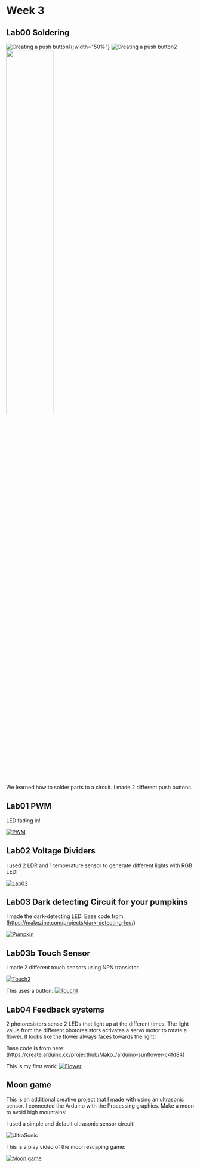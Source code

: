 # Week 3

## Lab00 Soldering

![Creating a push button1](img/button1.jpg){:width="50%"}
![Creating a push button2](img/button2.jpg)
<img src="img/button2.jpg" width="50%">

We learned how to solder parts to a circuit. I made 2 different push buttons.


## Lab01 PWM

LED fading in!

[![PWM](img/Lab01.jpg)](https://youtu.be/ImVYu_hGrHw)



## Lab02 Voltage Dividers

I used 2 LDR and 1 temperature sensor to generate different lights with RGB LED!

[![Lab02](img/Lab02.jpg)](https://youtu.be/z2pV8r1cyTo)


## Lab03 Dark detecting Circuit for your pumpkins 

I made the dark-detecting LED.
Base code from: (https://makezine.com/projects/dark-detecting-led/)

[![Pumpkin](img/Pumpkin.jpg)](https://youtu.be/mmza4HizTz4)

## Lab03b Touch Sensor 

I made 2 different touch sensors using NPN transistor.

[![Touch2](img/touch2.jpg)](https://youtu.be/pZgRpkPc8HM)

This uses a button:
[![Touch1](img/touch1.jpg)](https://youtu.be/wgOIa4Uf_qM)


## Lab04 Feedback systems

2 photoresistors sense 2 LEDs that light up at the different times. The light value from the different photoresistors activates a servo motor to rotate a flower. It looks like the flower always faces towards the light!

Base code is from here:
(https://create.arduino.cc/projecthub/Mako_/arduino-sunflower-c4fd84)

This is my first work:
[![Flower](img/flower.jpg)](https://youtu.be/6qU8JpMQjCE)



## Moon game

This is an additional creative project that I made with using an ultrasonic sensor.
I connected the Arduino with the Processing graphics.
Make a moon to avoid high mountains!

I used a simple and default ultrasonic sensor circuit:

![UltraSonic](img/UltraSonic.png)

This is a play video of the moon escaping game:

[![Moon game](img/Game.jpg)](https://youtu.be/z7lQkVf_usI)
